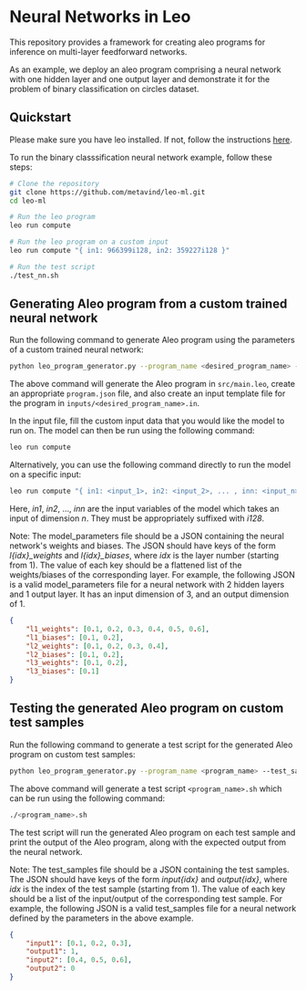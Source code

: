 # Neural Networks in Leo

This repository provides a framework for creating aleo programs for inference on multi-layer feedforward networks.

As an example, we deploy an aleo program comprising a neural network with one hidden layer and one output layer and demonstrate it for the problem of binary classification on circles dataset.

## Quickstart

Please make sure you have leo installed. If not, follow the instructions [here](https://developer.aleo.org/leo/installation).

To run the binary classsification neural network example, follow these steps:

```sh
# Clone the repository
git clone https://github.com/metavind/leo-ml.git
cd leo-ml

# Run the leo program
leo run compute

# Run the leo program on a custom input
leo run compute "{ in1: 966399i128, in2: 359227i128 }"

# Run the test script
./test_nn.sh
```

## Generating Aleo program from a custom trained neural network

Run the following command to generate Aleo program using the parameters of a custom trained neural network:

```sh
python leo_program_generator.py --program_name <desired_program_name> --model_parameters <path_to_model_parameters>
```

The above command will generate the Aleo program in `src/main.leo`, create an appropriate `program.json` file, and also create an input template file for the program in `inputs/<desired_program_name>.in`.

In the input file, fill the custom input data that you would like the model to run on. The model can then be run using the following command:

```sh
leo run compute
```

Alternatively, you can use the following command directly to run the model on a specific input:

```sh
leo run compute "{ in1: <input_1>, in2: <input_2>, ... , inn: <input_n> } }"
```

Here, *in1*, *in2*, ..., *inn* are the input variables of the model which takes an input of dimension *n*. They must be appropriately suffixed with *i128*.

Note: The model_parameters file should be a JSON containing the neural network's weights and biases. The JSON should have keys of the form *l\{idx}_weights* and *l\{idx}_biases*, where *idx* is the layer number (starting from 1). The value of each key should be a flattened list of the weights/biases of the corresponding layer. For example, the following JSON is a valid model_parameters file for a neural network with 2 hidden layers and 1 output layer. It has an input dimension of 3, and an output dimension of 1.

```json
{
    "l1_weights": [0.1, 0.2, 0.3, 0.4, 0.5, 0.6],
    "l1_biases": [0.1, 0.2],
    "l2_weights": [0.1, 0.2, 0.3, 0.4],
    "l2_biases": [0.1, 0.2],
    "l3_weights": [0.1, 0.2],
    "l3_biases": [0.1]
}
```

## Testing the generated Aleo program on custom test samples

Run the following command to generate a test script for the generated Aleo program on custom test samples:

```sh
python leo_program_generator.py --program_name <program_name> --test_samples <path_to_test_samples>
```

The above command will generate a test script `<program_name>.sh` which can be run using the following command:

```sh
./<program_name>.sh
```

The test script will run the generated Aleo program on each test sample and print the output of the Aleo program, along with the expected output from the neural network.

Note: The test_samples file should be a JSON containing the test samples. The JSON should have keys of the form *input{idx}* and *output{idx}*, where *idx* is the index of the test sample (starting from 1). The value of each key should be a list of the input/output of the corresponding test sample. For example, the following JSON is a valid test_samples file for a neural network defined by the parameters in the above example.

```json
{
    "input1": [0.1, 0.2, 0.3],
    "output1": 1,
    "input2": [0.4, 0.5, 0.6],
    "output2": 0
}
```
